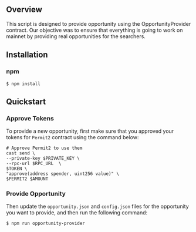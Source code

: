 ## Overview

This script is designed to provide opportunity using the OpportunityProvider contract. Our objective was to ensure that everything is going to work on mainnet by providing real opportunities for the searchers.

## Installation

### npm

```
$ npm install
```

## Quickstart

### Approve Tokens

To provide a new opportunity, first make sure that you approved your tokens for `Permit2` contract using the command below:

```
# Approve Permit2 to use them
cast send \
--private-key $PRIVATE_KEY \
--rpc-url $RPC_URL  \
$TOKEN \
"approve(address spender, uint256 value)" \
$PERMIT2 $AMOUNT
```

### Provide Opportunity

Then update the `opportunity.json` and `config.json` files for the opportunity you want to provide, and then run the following command:

```
$ npm run opportunity-provider
```
